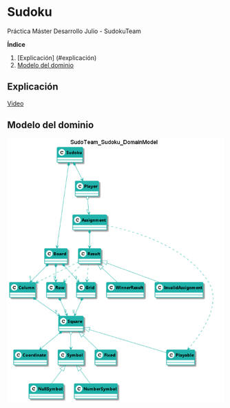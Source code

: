 # Sudoku
Práctica Máster Desarrollo Julio - SudokuTeam

**Índice**

1. [Explicación] (#explicación)
2. [Modelo del dominio](#modelo-del-dominio)   

## Explicación

[Video](https://www.youtube.com/watch?v=-RluC5dIVlE)

## Modelo del dominio  
  
![Sudoku](requirements/docs/images/SudoTeam_Sudoku_DomainModel.png)  
  
